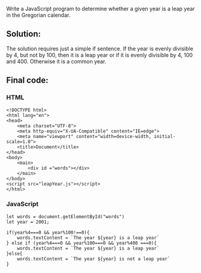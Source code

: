 Write a JavaScript program to determine whether a given year is a leap year in the Gregorian calendar. 

## Solution:
The solution requires just a simple if sentence. If the year is evenly divisible by 4, but not by 100, then it is a leap year or if it is evenly divisible by 4, 100 and 400. Otherwise it is a common year.


## Final code:

### HTML

```
<!DOCTYPE html>
<html lang="en">
<head>
    <meta charset="UTF-8">
    <meta http-equiv="X-UA-Compatible" content="IE=edge">
    <meta name="viewport" content="width=device-width, initial-scale=1.0">
    <title>Document</title>
</head>
<body>
    <main>
        <div id ="words"></div>
    </main>
</body>
<script src="leapYear.js"></script>
</html>

```


### JavaScript
```
let words = document.getElementById("words")
let year = 2001;

if(year%4===0 && year%100!==0){
    words.textContent = `The year ${year} is a leap year`
} else if (year%4===0 && year%100===0 && year%400 ===0){
    words.textContent = `The year ${year} is a leap year`
}else{
    words.textContent = `The year ${year} is not a leap year`
}
```
